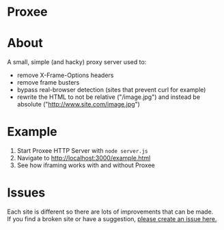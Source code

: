 Proxee
======

# About

A small, simple (and hacky) proxy server used to:
- remove X-Frame-Options headers
- remove frame busters
- bypass real-browser detection (sites that prevent curl for example)
- rewrite the HTML to not be relative ("/image.jpg") and instead be absolute ("http://www.site.com/image.jpg")

# Example

1. Start Proxee HTTP Server with `node server.js`
2. Navigate to [http://localhost:3000/example.html](http://localhost:3000/example.html)
3. See how iframing works with and without Proxee

# Issues

Each site is different so there are lots of improvements that can be made.  
If you find a broken site or have a suggestion, [please create an issue here.](https://github.com/ryanlelek/proxee/issues)
